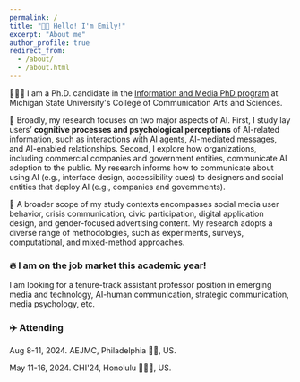 ```yaml
---
permalink: /
title: "👋🏼 Hello! I'm Emily!"
excerpt: "About me"
author_profile: true
redirect_from: 
  - /about/
  - /about.html
---
```




👩🏻‍💻 I am a Ph.D. candidate in the [Information and Media PhD program](https://comartsci.msu.edu/academics/academic-departments/default/graduate/phd-information-and-media) at Michigan State University's College of Communication Arts and Sciences. 

🤖 Broadly, my research focuses on two major aspects of AI. First, I study lay users’ **cognitive processes and psychological perceptions** of AI-related information, such as interactions with AI agents, AI-mediated messages, and AI-enabled relationships. Second, I explore how organizations, including commercial companies and government entities, communicate AI adoption to the public. My research informs how to communicate about using AI (e.g., interface design, accessibility cues) to designers and social entities that deploy AI (e.g., companies and governments). 

📱 A broader scope of my study contexts encompasses social media user behavior, crisis communication, civic participation, digital application design, and gender-focused advertising content. My research adopts a diverse range of methodologies, such as experiments, surveys, computational, and mixed-method approaches. 

### 🔥 I am on the job market this academic year!
I am looking for a tenure-track assistant professor position in emerging media and technology, AI-human communication, strategic communication, media psychology, etc. 

### ✈️ Attending
Aug 8-11, 2024. AEJMC, Philadelphia 🔔📜, US. 

May 11-16, 2024. CHI'24, Honolulu 🏄🏻‍♀️, US. 
